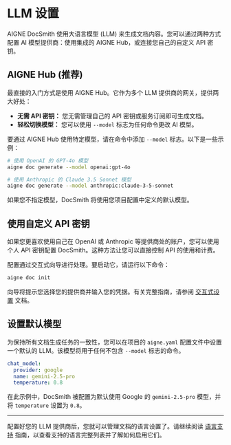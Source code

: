 # LLM 设置

AIGNE DocSmith 使用大语言模型 (LLM) 来生成文档内容。您可以通过两种方式配置 AI 模型提供商：使用集成的 AIGNE Hub，或连接您自己的自定义 API 密钥。

## AIGNE Hub (推荐)

最直接的入门方式是使用 AIGNE Hub。它作为多个 LLM 提供商的网关，提供两大好处：

- **无需 API 密钥：** 您无需管理自己的 API 密钥或服务订阅即可生成文档。
- **轻松切换模型：** 您可以使用 `--model` 标志为任何命令更改 AI 模型。

要通过 AIGNE Hub 使用特定模型，请在命令中添加 `--model` 标志。以下是一些示例：

```bash 通过 AIGNE Hub 使用不同模型 icon=mdi:code-braces
# 使用 OpenAI 的 GPT-4o 模型
aigne doc generate --model openai:gpt-4o

# 使用 Anthropic 的 Claude 3.5 Sonnet 模型
aigne doc generate --model anthropic:claude-3-5-sonnet
```

如果您不指定模型，DocSmith 将使用您项目配置中定义的默认模型。

## 使用自定义 API 密钥

如果您更喜欢使用自己在 OpenAI 或 Anthropic 等提供商处的账户，您可以使用个人 API 密钥配置 DocSmith。这种方法让您可以直接控制 API 的使用和计费。

配置通过交互式向导进行处理。要启动它，请运行以下命令：

```bash
aigne doc init
```

向导将提示您选择您的提供商并输入您的凭据。有关完整指南，请参阅 [交互式设置](./configuration-interactive-setup.md) 文档。

## 设置默认模型

为保持所有文档生成任务的一致性，您可以在项目的 `aigne.yaml` 配置文件中设置一个默认的 LLM。该模型将用于任何不包含 `--model` 标志的命令。

```yaml aigne.yaml icon=mdi:file-code
chat_model:
  provider: google
  name: gemini-2.5-pro
  temperature: 0.8
```

在此示例中，DocSmith 被配置为默认使用 Google 的 `gemini-2.5-pro` 模型，并将 `temperature` 设置为 `0.8`。

---

配置好您的 LLM 提供商后，您就可以管理文档的语言设置了。请继续阅读 [语言支持](./configuration-language-support.md) 指南，以查看支持的语言完整列表并了解如何启用它们。